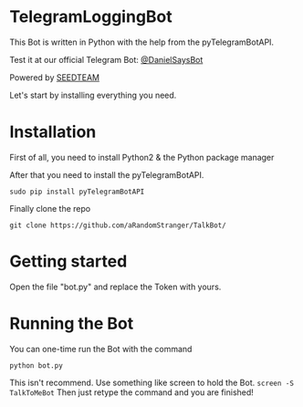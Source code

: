 # TelegramLoggingBot
This Bot is written in Python with the help from the pyTelegramBotAPI.

Test it at our official Telegram Bot:
[@DanielSaysBot](https://telegram.me/DanielSaysBot)

Powered by [SEEDTEAM](https://github.com/SEEDTEAM)


Let's start by installing everything you need.

# Installation 

First of all, you need to install Python2 & the Python package manager


After that you need to install the pyTelegramBotAPI.

```
sudo pip install pyTelegramBotAPI
```
Finally clone the repo

```
git clone https://github.com/aRandomStranger/TalkBot/
```

# Getting started 

Open the file "bot.py" and replace the Token with yours.


# Running the Bot

You can one-time run the Bot with the command
```
python bot.py
```

This isn't recommend.
Use something like screen to hold the Bot.
``` screen -S TalkToMeBot ```
Then just retype the command and you are finished!

